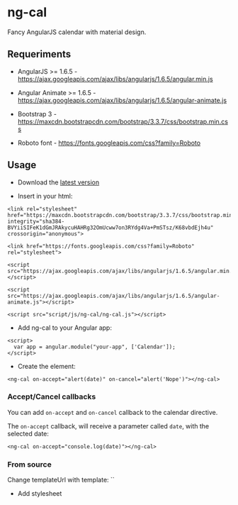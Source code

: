 # ng-cal

Fancy AngularJS calendar with material design.

## Requeriments

- AngularJS >= 1.6.5 - https://ajax.googleapis.com/ajax/libs/angularjs/1.6.5/angular.min.js

- Angular Animate >= 1.6.5 - https://ajax.googleapis.com/ajax/libs/angularjs/1.6.5/angular-animate.js

- Bootstrap 3 - https://maxcdn.bootstrapcdn.com/bootstrap/3.3.7/css/bootstrap.min.css

- Roboto font - https://fonts.googleapis.com/css?family=Roboto

## Usage

- Download the [latest version]()

- Insert in your html:

```
<link rel="stylesheet" href="https://maxcdn.bootstrapcdn.com/bootstrap/3.3.7/css/bootstrap.min.css" integrity="sha384-BVYiiSIFeK1dGmJRAkycuHAHRg32OmUcww7on3RYdg4Va+PmSTsz/K68vbdEjh4u" crossorigin="anonymous">

<link href="https://fonts.googleapis.com/css?family=Roboto" rel="stylesheet">

<script src="https://ajax.googleapis.com/ajax/libs/angularjs/1.6.5/angular.min.js"></script>

<script src="https://ajax.googleapis.com/ajax/libs/angularjs/1.6.5/angular-animate.js"></script>

<script src="script/js/ng-cal/ng-cal.js"></script>
```

- Add ng-cal to your Angular app:

```
<script>
  var app = angular.module("your-app", ['Calendar']);
</script>
```

- Create the element:

```      
<ng-cal on-accept="alert(date)" on-cancel="alert('Nope')"></ng-cal>
```

### Accept/Cancel callbacks

You can add `on-accept` and `on-cancel` callback to the calendar directive.

The `on-accept` callback, will receive a parameter called `date`, with the selected date:

```
<ng-cal on-accept="console.log(date)"></ng-cal>
```

### From source

Change templateUrl with template: ``

- Add stylesheet
